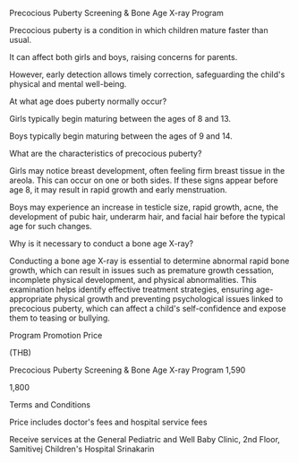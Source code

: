 Precocious Puberty Screening & Bone Age X-ray Program

Precocious puberty is a condition in which children mature faster than
usual.

It can affect both girls and boys, raising concerns for parents.

However, early detection allows timely correction, safeguarding the
child\'s physical and mental well-being.

At what age does puberty normally occur?

Girls typically begin maturing between the ages of 8 and 13.

Boys typically begin maturing between the ages of 9 and 14.

What are the characteristics of precocious puberty?

Girls may notice breast development, often feeling firm breast tissue in
the areola. This can occur on one or both sides. If these signs appear
before age 8, it may result in rapid growth and early menstruation.

Boys may experience an increase in testicle size, rapid growth, acne,
the development of pubic hair, underarm hair, and facial hair before the
typical age for such changes.

Why is it necessary to conduct a bone age X-ray?

Conducting a bone age X-ray is essential to determine abnormal rapid
bone growth, which can result in issues such as premature growth
cessation, incomplete physical development, and physical abnormalities.
This examination helps identify effective treatment strategies, ensuring
age-appropriate physical growth and preventing psychological issues
linked to precocious puberty, which can affect a child\'s
self-confidence and expose them to teasing or bullying.

Program Promotion Price

(THB)

Precocious Puberty Screening & Bone Age X-ray Program 1,590

1,800

Terms and Conditions

Price includes doctor's fees and hospital service fees

Receive services at the General Pediatric and Well Baby Clinic, 2nd
Floor, Samitivej Children\'s Hospital Srinakarin
